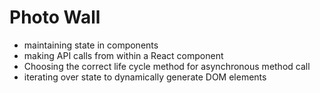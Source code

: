 # Photo Wall


- maintaining state in components
- making API calls from within a React component
- Choosing the correct life cycle method for asynchronous method call
- iterating over state to dynamically generate DOM elements

